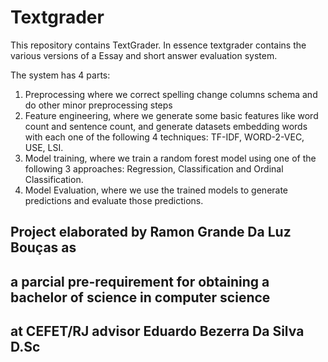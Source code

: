# Textgrader

This repository contains TextGrader. In essence textgrader contains the various versions of a Essay and short answer evaluation system.

The system has 4 parts:

1) Preprocessing where we correct spelling change columns schema and do other minor preprocessing steps
2) Feature engineering, where we generate some basic features like word count and sentence count, and generate datasets embedding words 
with each one of the following 4 techniques: TF-IDF, WORD-2-VEC, USE, LSI.
3) Model training, where we train a random forest model using one of the following 3 approaches: Regression, Classification and Ordinal Classification. 
4) Model Evaluation, where we use the trained models to generate predictions and evaluate those predictions. 


## Project elaborated by Ramon Grande Da Luz Bouças as 
## a parcial pre-requirement for obtaining a bachelor of science in computer science 
## at CEFET/RJ advisor Eduardo Bezerra Da Silva D.Sc
